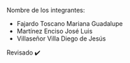 Nombre de los integrantes:

- Fajardo Toscano Mariana Guadalupe
- Martínez Enciso José Luis
- Villaseñor Villa Diego de Jesús

Revisado :heavy_check_mark:
